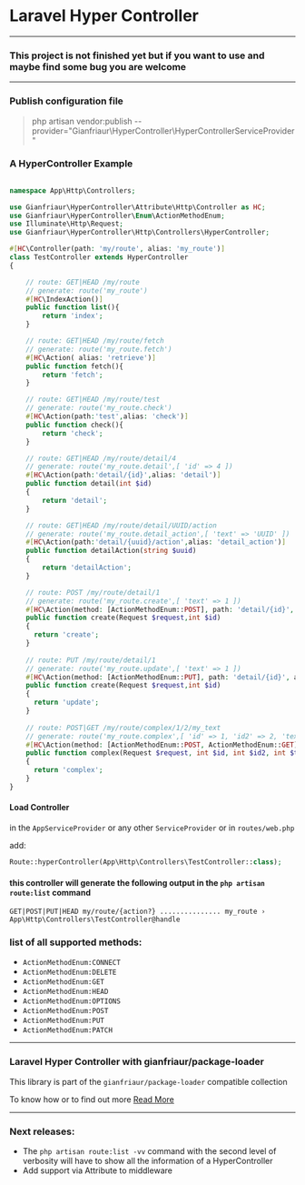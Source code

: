 # Laravel Hyper Controller

---

### This project is not finished yet but if you want to use and maybe find some bug you are welcome

---

### Publish configuration file
> php artisan vendor:publish --provider="Gianfriaur\HyperController\HyperControllerServiceProvider"

### A HyperController Example

```PHP

namespace App\Http\Controllers;

use Gianfriaur\HyperController\Attribute\Http\Controller as HC;
use Gianfriaur\HyperController\Enum\ActionMethodEnum;
use Illuminate\Http\Request;
use Gianfriaur\HyperController\Http\Controllers\HyperController;

#[HC\Controller(path: 'my/route', alias: 'my_route')]
class TestController extends HyperController
{

    // route: GET|HEAD /my/route
    // generate: route('my_route')
    #[HC\IndexAction()]
    public function list(){
        return 'index';
    }

    // route: GET|HEAD /my/route/fetch
    // generate: route('my_route.fetch')
    #[HC\Action( alias: 'retrieve')]
    public function fetch(){
        return 'fetch';
    }

    // route: GET|HEAD /my/route/test
    // generate: route('my_route.check')
    #[HC\Action(path:'test',alias: 'check')]
    public function check(){
        return 'check';
    }

    // route: GET|HEAD /my/route/detail/4
    // generate: route('my_route.detail',[ 'id' => 4 ])
    #[HC\Action(path:'detail/{id}',alias: 'detail')]
    public function detail(int $id)
    {
        return 'detail';
    }

    // route: GET|HEAD /my/route/detail/UUID/action
    // generate: route('my_route.detail_action',[ 'text' => 'UUID' ])
    #[HC\Action(path:'detail/{uuid}/action',alias: 'detail_action')]
    public function detailAction(string $uuid)
    {
        return 'detailAction';
    }

    // route: POST /my/route/detail/1
    // generate: route('my_route.create',[ 'text' => 1 ])
    #[HC\Action(method: [ActionMethodEnum::POST], path: 'detail/{id}', alias: 'create')]
    public function create(Request $request,int $id)
    {
      return 'create';
    }
    
    // route: PUT /my/route/detail/1
    // generate: route('my_route.update',[ 'text' => 1 ])
    #[HC\Action(method: [ActionMethodEnum::PUT], path: 'detail/{id}', alias: 'update')]
    public function create(Request $request,int $id)
    {
      return 'update';
    }
    
    // route: POST|GET /my/route/complex/1/2/my_text
    // generate: route('my_route.complex',[ 'id' => 1, 'id2' => 2, 'text' => 'my_text' ])
    #[HC\Action(method: [ActionMethodEnum::POST, ActionMethodEnum::GET], path: 'complex/{id}/{id2}/{text}')]
    public function complex(Request $request, int $id, int $id2, int $text)
    {
      return 'complex';
    }
}

```

#### Load Controller 
in the `AppServiceProvider` or any other `ServiceProvider` or in `routes/web.php`

add:

```PHP
Route::hyperController(App\Http\Controllers\TestController::class);
```

#### this controller will generate the following output in the `php artisan route:list` command
```
GET|POST|PUT|HEAD my/route/{action?} ............... my_route › App\Http\Controllers\TestController@handle
```

### list of all supported methods:

- `ActionMethodEnum:CONNECT`
- `ActionMethodEnum:DELETE`
- `ActionMethodEnum:GET`
- `ActionMethodEnum:HEAD`
- `ActionMethodEnum:OPTIONS`
- `ActionMethodEnum:POST`
- `ActionMethodEnum:PUT`
- `ActionMethodEnum:PATCH`

---

### Laravel Hyper Controller with gianfriaur/package-loader

This library is part of the `gianfriaur/package-loader` compatible collection

To know how or to find out more [Read More](./doc/package_loader_autoload.MD)

---

### Next releases:

- The `php artisan route:list -vv` command with the second level of verbosity will have to show all the information of a HyperController
- Add support via Attribute to middleware